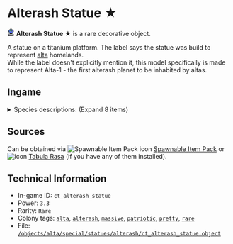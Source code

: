 # Alterash Statue ★

<img src="https://raw.githubusercontent.com/Ceterai/Enternia/main/objects/alta/special/statues/alterash/icon.png" alt="Alterash Statue ★ icon" loading="lazy" width="auto" height="16px"/> **Alterash Statue ★** is a rare decorative object.

A statue on a titanium platform. The label says the statue was build to represent [alta](https://ceterai.github.io/MyEnternia/Wiki/Tags/Alta) homelands.  
While the label doesn't explicitly mention it, this model specifically is made to represent Alta-1 - the first alterash planet to be inhabited by altas.

## Ingame

<details markdown="1"><summary>Species descriptions: (Expand 8 items)</summary>

- Alta: Home sweet home... On a pedestal!
- Apex: A statue on what looks to be a titanium platform. This work is impressive.
- Avian: A mysterious other world... How many there are like this? What does it hide?
- Floran: Alterash. Electric girlsss live here. And great Yaara Keeperssss too, guarding them.
- Glitch: Impressed. A pretty big statue, dedicated to a whole planet. Or planets.
- Human: A planet model. Someone's studying astronomy, it's pretty detailed.
- Hylotl: A vast planetary monument dedicated to a very specific alta planet. Not sure which one.
- Novakid: A big ol' planet statue. Seen many planets like this one here on my travels.

</details>

## Sources

Can be obtained via <img src="https://raw.githubusercontent.com/Silverfeelin/Starbound-SpawnableItemPack/master/interface/sip/iconSmall.png" alt="Spawnable Item Pack icon" width="18" height="14"/> [Spawnable Item Pack](https://steamcommunity.com/sharedfiles/filedetails/?id=733665104) or <img src="https://steamuserimages-a.akamaihd.net/ugc/263843960696222713/3EC9A7C005541F7D577EBCB8C5736B4EFC9973D6/" alt="icon" width="8" height="12"/> [Tabula Rasa](https://community.playstarbound.com/resources/the-tabula-rasa.3222/) (if you have any of them installed).

## Technical Information

- In-game ID: `ct_alterash_statue`
- Power: `3.3`
- Rarity: `Rare`
- Colony tags: [`alta`](https://ceterai.github.io/MyEnternia/Wiki/Tags/Alta), [`alterash`](https://ceterai.github.io/MyEnternia/Wiki/Tags/Alterash), [`massive`](https://ceterai.github.io/MyEnternia/Wiki/Tags/Massive), [`patriotic`](https://ceterai.github.io/MyEnternia/Wiki/Tags/Patriotic), [`pretty`](https://ceterai.github.io/MyEnternia/Wiki/Tags/Pretty), [`rare`](https://ceterai.github.io/MyEnternia/Wiki/Tags/Rare)
- File: [`/objects/alta/special/statues/alterash/ct_alterash_statue.object`](https://github.com/Ceterai/Enternia/blob/main/objects/alta/special/statues/alterash/ct_alterash_statue.object)
